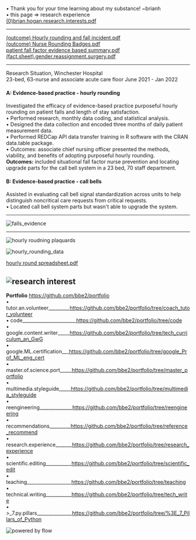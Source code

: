 • Thank you for your time learning about my substance! ~brianh  
• this page => research experience  
[(0)brian.hogan.research.interests.pdf](https://github.com/bbe2/portfolio/files/11256123/0.brian.hogan.research.interests.pdf)

--------------------
[(outcome) Hourly rounding and fall incident.pdf](https://github.com/bbe2/portfolio/files/10232567/outcome.Hourly.rounding.and.fall.incident.pdf)  
[(outcome) Nurse Rounding Badges.pdf](https://github.com/bbe2/portfolio/files/10232564/outcome.Nurse.Rounding.Badges.pdf)  
[patient fall factor evidence based summary.pdf](https://github.com/bbe2/portfolio/files/10245569/patient.fall.factor.evidence.based.summary.pdf)  
[(fact.sheet).gender.reassignment.surgery.pdf](https://github.com/bbe2/portfolio/files/10552264/fact.sheet.gender.reassignment.surgery.pdf)  

---------  
Research Situation, Winchester Hospital	 
23-bed, 63-nurse and associate acute care floor	June 2021 - Jan 2022  


#### A: Evidence-based practice - hourly rounding  
Investigated the efficacy of evidence-based practice purposeful hourly rounding on patient falls and length of stay satisfaction.  
• Performed research, monthly data coding, and statistical analysis.  
• Designed the data collection and encoded three months of daily patient measurement data.  
• Performed REDCap API data transfer training in R software with the CRAN data.table package.  
• Outcomes: associate chief nursing officer presented the methods, viability, and benefits of adopting purposeful hourly rounding.  
**Outcomes:** included situational fall factor nurse prevention and locating upgrade parts for the call bell system in a 23 bed, 70 staff department.   

#### B: Evidence-based practice - call bells  
Assisted in evaluating call bell signal standardization across units to help distinguish noncritical care requests from critical requests.  
•	Located call bell system parts but wasn't able to upgrade the system.  

-------------

![falls_evidence](https://user-images.githubusercontent.com/59778456/208103790-0d2b4202-c0cc-4740-b0b1-b5b170b473a3.JPG)

------------
![hourly roudning plaquards](https://user-images.githubusercontent.com/59778456/193832448-9cc02c3a-94da-44a8-a3f4-7f05582d64c8.JPG)  

![hourly_rounding_data](https://user-images.githubusercontent.com/59778456/215359035-a714bf40-52ed-4361-810b-69f9489abb78.JPG)

[hourly round spreadsheet.pdf](https://github.com/bbe2/portfolio/files/10531020/hourly.round.spreadsheet.pdf)  

![research interest](https://user-images.githubusercontent.com/59778456/230521821-0683cece-4f2a-49fc-b436-b134c24ef127.PNG)  
--------------
**Portfolio**  https://github.com/bbe2/portfolio  
• tutor.an.volunteer_________https://github.com/bbe2/portfolio/tree/coach_tutor_volunteer  
• code_______________________https://github.com/bbe2/portfolio/tree/code  
• google.content.writer_____https://github.com/bbe2/portfolio/tree/tech_curriculum_an_GwG  
• google.ML.certification___https://github.com/bbe2/portfolio/tree/google_Prof_ML_eng_cert  
• master.of.science.port_____https://github.com/bbe2/portfolio/tree/master_portfolio  
• multimedia.styleguide_____https://github.com/bbe2/portfolio/tree/multimedia_styleguide  
• reengineering______________https://github.com/bbe2/portfolio/tree/reengineering  
• recommendations_________https://github.com/bbe2/portfolio/tree/reference_recommend  
• research.experience_______https://github.com/bbe2/portfolio/tree/research_experience  
• scientific.editing___________https://github.com/bbe2/portfolio/tree/scientific_edit  
• teaching___________________https://github.com/bbe2/portfolio/tree/teaching  
• technical.writing___________https://github.com/bbe2/portfolio/tree/tech_write  
• >_7.py.pillars_______________https://github.com/bbe2/portfolio/tree/%3E_7_Pillars_of_Python  

![powered by flow](https://user-images.githubusercontent.com/59778456/221059291-70c7efed-cb3a-47a4-82ca-ea720d90ea2d.PNG)

